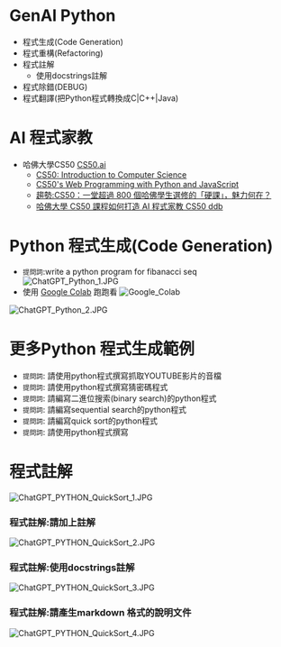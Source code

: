 # GenAI Python
- 程式生成(Code Generation)
- 程式重構(Refactoring)
- 程式註解
  - 使用docstrings註解 
- 程式除錯(DEBUG)
- 程式翻譯(把Python程式轉換成C|C++|Java)

# AI 程式家教
- 哈佛大學CS50  [CS50.ai](https://cs50.ai/)
  - [CS50: Introduction to Computer Science](https://pll.harvard.edu/course/cs50-introduction-computer-science)
  - [CS50's Web Programming with Python and JavaScript](https://pll.harvard.edu/course/cs50s-web-programming-python-and-javascript)
  - [趨勢:CS50：一堂超過 800 個哈佛學生選修的「硬課」，魅力何在？](https://www.inside.com.tw/article/4209-harvard-cs50)
  - [哈佛大學 CS50 課程如何打造 AI 程式家教 CS50 ddb](https://www.explainthis.io/zh-hant/ai/CS50-ddb)

# Python 程式生成(Code Generation)
- `提問詞`:write a python program for fibanacci seq
![ChatGPT_Python_1.JPG](pics/ChatGPT_Python_1.JPG)
- 使用 [Google Colab](https://colab.research.google.com/#) 跑跑看
![Google_Colab](Google_Colab.JPG)

![ChatGPT_Python_2.JPG](pics/ChatGPT_Python_2.JPG) 

# 更多Python 程式生成範例
- `提問詞`: 請使用python程式撰寫抓取YOUTUBE影片的音檔
- `提問詞`: 請使用python程式撰寫猜密碼程式
- `提問詞`: 請編寫二進位搜索(binary search)的python程式
- `提問詞`: 請編寫sequential search的python程式
- `提問詞`: 請編寫quick sort的python程式
- `提問詞`: 請使用python程式撰寫

# 程式註解

![ChatGPT_PYTHON_QuickSort_1.JPG](pics/ChatGPT_PYTHON_QuickSort_1.JPG)

### 程式註解:請加上註解
![ChatGPT_PYTHON_QuickSort_2.JPG](pics/ChatGPT_PYTHON_QuickSort_2.JPG)
### 程式註解:使用docstrings註解 
![ChatGPT_PYTHON_QuickSort_3.JPG](pics/ChatGPT_PYTHON_QuickSort_3.JPG)

### 程式註解:請產生markdown 格式的說明文件
![ChatGPT_PYTHON_QuickSort_4.JPG](pics/ChatGPT_PYTHON_QuickSort_4.JPG)
